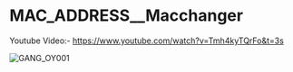 # MAC_ADDRESS__Macchanger

Youtube Video:- https://www.youtube.com/watch?v=Tmh4kyTQrFo&t=3s

![GANG_OY001](https://user-images.githubusercontent.com/50423368/87930232-8c5d6180-ca3c-11ea-8e8f-394c645fb441.gif)

